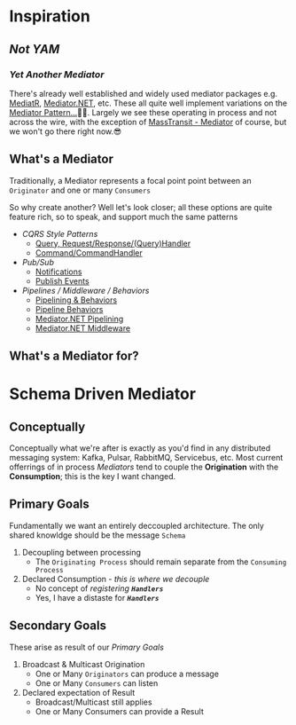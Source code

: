 # Inspiration
## ***Not YAM*** 
### ***Yet Another Mediator***
There's already well established and widely used mediator packages e.g. [MediatR](https://github.com/jbogard/MediatR), [Mediator.NET](https://mayuanyang.github.io/Mediator.Net/), etc.
These all quite well implement variations on the [Mediator Pattern...](https://en.wikipedia.org/wiki/Mediator_pattern)🤷‍♂️. Largely we see these operating in process and not across the wire, with the exception of [MassTransit - Mediator](https://masstransit-project.com/usage/mediator.html) of course, but we won't go there right now.😎
## What's a Mediator
Traditionally, a Mediator represents a focal point point between an `Originator` and one or many `Consumers`

So why create another? Well let's look closer; all these options are quite feature rich, so to speak, and support much the same patterns
* *CQRS Style Patterns*
    * [Query, Request/Response/(Query)Handler](https://github.com/jbogard/MediatR/wiki#requestresponse)
    * [Command/CommandHandler](https://github.com/mayuanyang/Mediator.Net#sending-a-command-with-no-response)
* *Pub/Sub*
    * [Notifications](https://github.com/jbogard/MediatR/wiki#notifications)
    * [Publish Events](https://github.com/mayuanyang/Mediator.Net#publishing-an-event)
* *Pipelines / Middleware / Behaviors*
    * [Pipelining & Behaviors](https://jimmybogard.com/sharing-context-in-mediatr-pipelines/)
    * [Pipeline Behaviors](https://garywoodfine.com/how-to-use-mediatr-pipeline-behaviours/)
    * [Mediator.NET Pipelining](https://github.com/mayuanyang/Mediator.Net#using-pipelines)
    * [Mediator.NET Middleware](https://github.com/mayuanyang/Mediator.Net#setting-up-middlewares)
## What's a Mediator for?

# Schema Driven Mediator
## Conceptually
Conceptually what we're after is exactly as you'd find in any distributed messaging system: Kafka, Pulsar, RabbitMQ, Servicebus, etc. Most current offerrings of in process *Mediators* tend to couple the **Origination** with the **Consumption**; this is the key I want changed.
## Primary Goals
Fundamentally we want an entirely deccoupled architecture. The only shared knowldge should be the message `Schema`
1. Decoupling between processing
    * The `Originating Process` should remain separate from the `Consuming Process`
1. Declared Consumption - *this is where we decouple*
    * No concept of *registering* ***`Handlers`***
    * Yes, I have a distaste for ***`Handlers`***
## Secondary Goals
These arise as result of our *Primary Goals*
1. Broadcast & Multicast Origination
    * One or Many `Originators` can produce a message
    * One or Many `Consumers` can listen
1. Declared expectation of Result
    * Broadcast/Multicast still applies
    * One or Many Consumers can provide a Result
